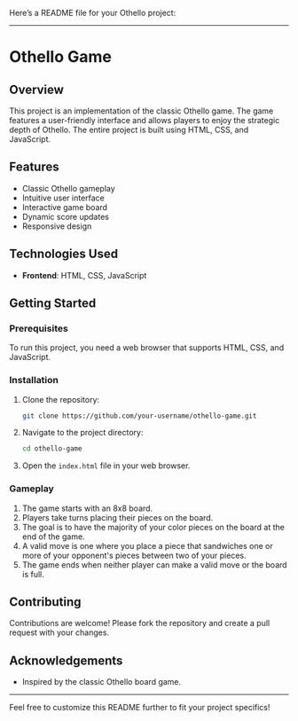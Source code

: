 Here’s a README file for your Othello project:

---

# Othello Game

## Overview

This project is an implementation of the classic Othello game. The game features a user-friendly interface and allows players to enjoy the strategic depth of Othello. The entire project is built using HTML, CSS, and JavaScript.

## Features

- Classic Othello gameplay
- Intuitive user interface
- Interactive game board
- Dynamic score updates
- Responsive design

## Technologies Used

- **Frontend**: HTML, CSS, JavaScript

## Getting Started

### Prerequisites

To run this project, you need a web browser that supports HTML, CSS, and JavaScript.

### Installation

1. Clone the repository:
   ```sh
   git clone https://github.com/your-username/othello-game.git
   ```
2. Navigate to the project directory:
   ```sh
   cd othello-game
   ```
3. Open the `index.html` file in your web browser.

### Gameplay

1. The game starts with an 8x8 board.
2. Players take turns placing their pieces on the board.
3. The goal is to have the majority of your color pieces on the board at the end of the game.
4. A valid move is one where you place a piece that sandwiches one or more of your opponent's pieces between two of your pieces.
5. The game ends when neither player can make a valid move or the board is full.

## Contributing

Contributions are welcome! Please fork the repository and create a pull request with your changes.

## Acknowledgements

- Inspired by the classic Othello board game.

---

Feel free to customize this README further to fit your project specifics!
